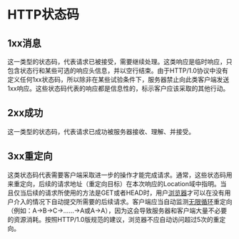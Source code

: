 # HTTP状态码

## 1xx消息

这一类型的状态码，代表请求已被接受，需要继续处理。这类响应是临时响应，只包含状态行和某些可选的响应头信息，并以空行结束。由于HTTP/1.0协议中没有定义任何1xx状态码，所以除非在某些试验条件下，服务器禁止向此类客户端发送1xx响应。这些状态码代表的响应都是信息性的，标示客户应该采取的其他行动。

## 2xx成功

这一类型的状态码，代表请求已成功被服务器接收、理解、并接受。

## 3xx重定向

这类状态码代表需要客户端采取进一步的操作才能完成请求。通常，这些状态码用来重定向，后续的请求地址（重定向目标）在本次响应的Location域中指明。当且仅当后续的请求所使用的方法是GET或者HEAD时，用户[浏览器](https://zh.wikipedia.org/wiki/%E6%B5%8F%E8%A7%88%E5%99%A8)才可以在没有用户介入的情况下自动提交所需要的后续请求。客户端应当自动监测[无限循环](https://zh.wikipedia.org/wiki/%E6%AD%BB%E5%BE%AA%E7%92%B0)重定向（例如：A→B→C→……→A或A→A），因为这会导致服务器和客户端大量不必要的资源消耗。按照HTTP/1.0版规范的建议，浏览器不应自动访问超过5次的重定向。



